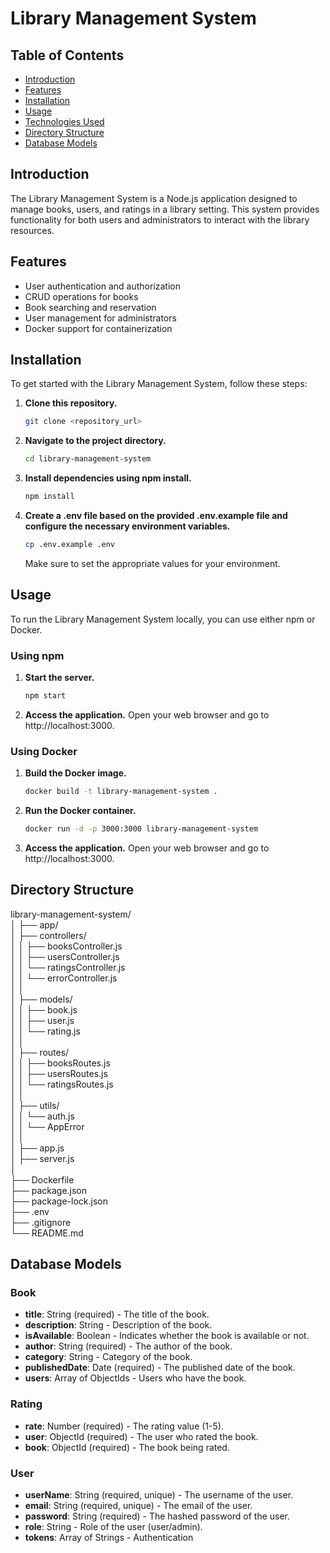 # Library Management System

## Table of Contents

- [Introduction](#introduction)
- [Features](#features)
- [Installation](#installation)
- [Usage](#usage)
- [Technologies Used](#technologies-used)
- [Directory Structure](#directory-structure)
- [Database Models](#database-models)

## Introduction

The Library Management System is a Node.js application designed to manage books, users, and ratings in a library setting. This system provides functionality for both users and administrators to interact with the library resources.

## Features

- User authentication and authorization
- CRUD operations for books
- Book searching and reservation
- User management for administrators
- Docker support for containerization

## Installation

To get started with the Library Management System, follow these steps:

1. **Clone this repository.**
    ```bash
    git clone <repository_url>
    ```

2. **Navigate to the project directory.**
    ```bash
    cd library-management-system
    ```

3. **Install dependencies using npm install.**
    ```bash
    npm install
    ```

4. **Create a .env file based on the provided .env.example file and configure the necessary environment variables.**
    ```bash
    cp .env.example .env
    ```

    Make sure to set the appropriate values for your environment.

## Usage

To run the Library Management System locally, you can use either npm or Docker.

### Using npm

1. **Start the server.**
    ```bash
    npm start
    ```

2. **Access the application.**
    Open your web browser and go to http://localhost:3000.

### Using Docker

1. **Build the Docker image.**
    ```bash
    docker build -t library-management-system .
    ```

2. **Run the Docker container.**
    ```bash
    docker run -d -p 3000:3000 library-management-system
    ```

3. **Access the application.**
    Open your web browser and go to http://localhost:3000.

## Directory Structure
library-management-system/<br>
│
├── app/<br>
│   ├── controllers/<br>
│   │   ├── booksController.js<br>
│   │   ├── usersController.js<br>
│   │   └── ratingsController.js<br>
│   │   └── errorController.js<br>
│   │<br>
│   ├── models/<br>
│   │   ├── book.js<br>
│   │   ├── user.js<br>
│   │   └── rating.js<br>
│   │<br>
│   ├── routes/<br>
│   │   ├── booksRoutes.js<br>
│   │   ├── usersRoutes.js<br>
│   │   └── ratingsRoutes.js<br>
│   │<br>
│   ├── utils/<br>
│   │   └── auth.js<br>
│   │   └── AppError<br>
│   │<br>
│   ├── app.js<br>
│   ├── server.js<br>
│<br>
├── Dockerfile<br>
├── package.json<br>
├── package-lock.json<br>
├── .env<br>
├── .gitignore<br>
└── README.md<br>

## Database Models

### Book

- **title**: String (required) - The title of the book.
- **description**: String - Description of the book.
- **isAvailable**: Boolean - Indicates whether the book is available or not.
- **author**: String (required) - The author of the book.
- **category**: String - Category of the book.
- **publishedDate**: Date (required) - The published date of the book.
- **users**: Array of ObjectIds - Users who have the book.

### Rating

- **rate**: Number (required) - The rating value (1-5).
- **user**: ObjectId (required) - The user who rated the book.
- **book**: ObjectId (required) - The book being rated.


### User

- **userName**: String (required, unique) - The username of the user.
- **email**: String (required, unique) - The email of the user.
- **password**: String (required) - The hashed password of the user.
- **role**: String - Role of the user (user/admin).
- **tokens**: Array of Strings - Authentication
